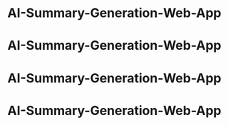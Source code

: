 # AI-Summary-Generation-Web-App
# AI-Summary-Generation-Web-App
# AI-Summary-Generation-Web-App
# AI-Summary-Generation-Web-App
